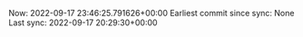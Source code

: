 Now: 2022-09-17 23:46:25.791626+00:00 Earliest commit since sync: None Last sync: 2022-09-17 20:29:30+00:00
